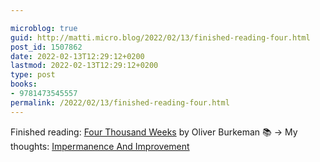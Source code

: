 ```yaml
---

microblog: true
guid: http://matti.micro.blog/2022/02/13/finished-reading-four.html
post_id: 1507862
date: 2022-02-13T12:29:12+0200
lastmod: 2022-02-13T12:29:12+0200
type: post
books:
- 9781473545557
permalink: /2022/02/13/finished-reading-four.html
---
```

Finished reading: [Four Thousand Weeks](https://micro.blog/books/9781473545557) by Oliver Burkeman 📚 -> My thoughts: [Impermanence And Improvement](https://blog.martin-haehnel.de/2022/02/13/impermanence-and-improvement.html)
